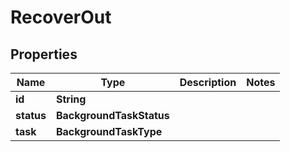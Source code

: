 

# RecoverOut


## Properties

Name | Type | Description | Notes
------------ | ------------- | ------------- | -------------
**id** | **String** |  | 
**status** | **BackgroundTaskStatus** |  | 
**task** | **BackgroundTaskType** |  | 



